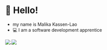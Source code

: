 # :wave: Hello!
- my name is Malika Kassen-Lao 
- :computer: I am a software development apprentice 


<a href="https://github.com/shaylan7/github-readme-stats">
  <img align="center" src="https://github-readme-stats.vercel.app/api/?username=malikasen&layout=compact&repo=github-readme-stats" />
</a>
<a href="https://github.com/shaylan7/github-readme-stats">
  <img align="center" src="https://github-readme-stats.vercel.app/api/top-langs/?username=malikasen&layout=compact" />
</a>
